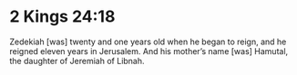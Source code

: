 # 2 Kings 24:18

Zedekiah [was] twenty and one years old when he began to reign, and he reigned eleven years in Jerusalem. And his mother’s name [was] Hamutal, the daughter of Jeremiah of Libnah.